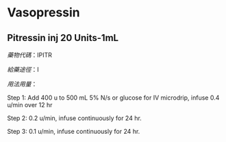# Vasopressin

## Pitressin inj 20 Units-1mL

*藥物代碼*：IPITR

*給藥途徑*：I

*用法用量*：

Step 1: Add 400 u to 500 mL 5% N/s or glucose for IV microdrip, infuse 0.4 u/min over 12 hr

Step 2: 0.2 u/min, infuse continuously for 24 hr.

Step 3: 0.1 u/min, infuse continuously for 24 hr.


